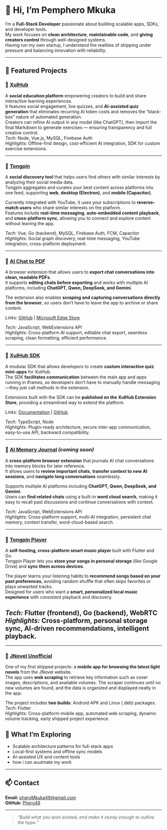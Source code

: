 # 👋 Hi, I’m Pemphero Mkuka

I’m a **Full-Stack Developer** passionate about building scalable apps, SDKs, and developer tools.  
My work focuses on **clean architecture**, **maintainable code**, and **giving creators control** through well-designed systems.  
Having run my own startup, I understand the realities of shipping under pressure and balancing innovation with reliability.

---

## 🚀 Featured Projects

### 🔹 [XulHub](https://xulhub.com)
A **social education platform** empowering creators to build and share interactive learning experiences.  
It features social engagement, live quizzes, and **AI-assisted quiz generation** that eliminates recurring AI token costs and removes the “black-box” nature of automated generation.  
Creators can refine AI output in any model (like ChatGPT), then import the final Markdown to generate exercises — ensuring transparency and full creative control.  
*Tech:* Node, Vue.js, MySQL, Firebase Auth  
*Highlights:* Offline-first design, cost-efficient AI integration, SDK for custom exercise extensions.

---

### 🔹 [Tongpin](https://tongpin.app)
A **social discovery tool** that helps users find others with similar interests by analyzing their social media data.  
Tongpin aggregates and curates your best content across platforms into one feed, supporting **web**, **desktop (Electron)**, and **mobile (Capacitor)**.

Currently integrated with YouTube, it uses your subscriptions to **reverse-match users** who share similar interests on the platform.  
Features include **real-time messaging**, **auto-embedded content playback**, and **cross-platform sync**, allowing you to connect and explore content without leaving the app.

*Tech:* Vue, Go (backend), MySQL, Firebase Auth, FCM, Capacitor  
*Highlights:* Social graph discovery, real-time messaging, YouTube integration, cross-platform deployment.

---
### 🔹 [AI Chat to PDF](https://github.com/Phero49/deepseek-chat-to-pdf)
A browser extension that allows users to **export chat conversations into clean, readable PDFs**.  
It supports **editing chats before exporting** and works with multiple AI platforms, including **ChatGPT, Qwen, DeepSeek, and Gemini**.  

The extension also enables **scraping and capturing conversations directly from the browser**, so users don’t have to leave the app to archive or share content.

*Links:* [GitHub](https://github.com/Phero49/deepseek-chat-to-pdf) | [Microsoft Edge Store](https://microsoftedge.microsoft.com/addons/detail/aichattopdf/eceeaompehgckflckenmknnkffgpeomj)

*Tech:* JavaScript, WebExtensions API  
*Highlights:* Cross-platform AI support, editable chat export, seamless scraping, clean formatting, efficient performance.


---
### 🔹 [XulHub SDK](https://sdk.xulhub.com)
A modular SDK that allows developers to create **custom interactive quiz mini-apps** for XulHub.  
The SDK **facilitates communication** between the main app and apps running in iframes, so developers don’t have to manually handle messaging—they just call methods in the extension.  

Extensions built with the SDK can be **published on the XulHub Extension Store**, providing a streamlined way to extend the platform.  

*Links:* [Documentation](https://sdk.xulhub.com) | [GitHub](https://github.com/Phero49/xulhub-sdk)

*Tech:* TypeScript, Node  
*Highlights:* Plugin-ready architecture, secure inter-app communication, easy-to-use API, backward compatibility.

---

### 🔹 [AI Memory Journal](https://github.com/Phero49/ai-memory-mangment) *(coming soon)*
A **cross-platform browser extension** that journals AI chat conversations into memory blocks for later reference.  
It allows users to **review important chats**, **transfer context to new AI sessions**, and **navigate long conversations** seamlessly.  

Supports multiple AI platforms including **ChatGPT, Qwen, DeepSeek, and Gemini**.  
Users can **find related chats** using a built-in **word cloud search**, making it easy to recall past discussions and continue conversations with context.  

*Tech:* JavaScript, WebExtensions API  
*Highlights:* Cross-platform support, multi-AI integration, persistent chat memory, context transfer, word-cloud-based search.

---
### 🔹 [Tongpin Player](https://github.com/Phero49/tongpin_player)
A **self-hosting, cross-platform smart music player** built with Flutter and Go.  
Tongpin Player lets you **store your songs in personal storage** (like Google Drive) and **sync them across devices**.  

The player learns your listening habits to **recommend songs based on your past preferences**, avoiding random shuffle that often skips favorites or plays unwanted tracks.  
Designed for users who want a **smart, personalized local music experience** with consistent playback and discovery.

*Tech:* Flutter (frontend), Go (backend), WebRTC  
*Highlights:* Cross-platform, personal storage sync, AI-driven recommendations, intelligent playback.
---

---
### 🔹 [JNovel Unofficial](https://github.com/Phero49/jnovel_unofficial)
One of my first shipped projects: a **mobile app for browsing the latest light novels** from the JNovel website.  
The app uses **web scraping** to retrieve key information such as cover images, descriptions, and available volumes. The scraper continues until no new volumes are found, and the data is organized and displayed neatly in the app.

The project includes **two builds**: Android APK and Linux (.deb) packages.  
*Tech:* Flutter  
*Highlights:* Cross-platform mobile app, automated web scraping, dynamic volume tracking, early shipped project experience.


## 🧠 What I’m Exploring
- Scalable architecture patterns for full-stack apps  
- Local-first systems and offline sync models  
- AI-assisted UX and content tools
- how i can auutmate my work 

---

## 📫 Contact
**Email:** <pheroMkuka49@gmail.com>  
**GitHub:** [Phero49](https://github.com/Phero49)

---

> *“Build what you wish existed, and make it sturdy enough to outlive the hype.”*
